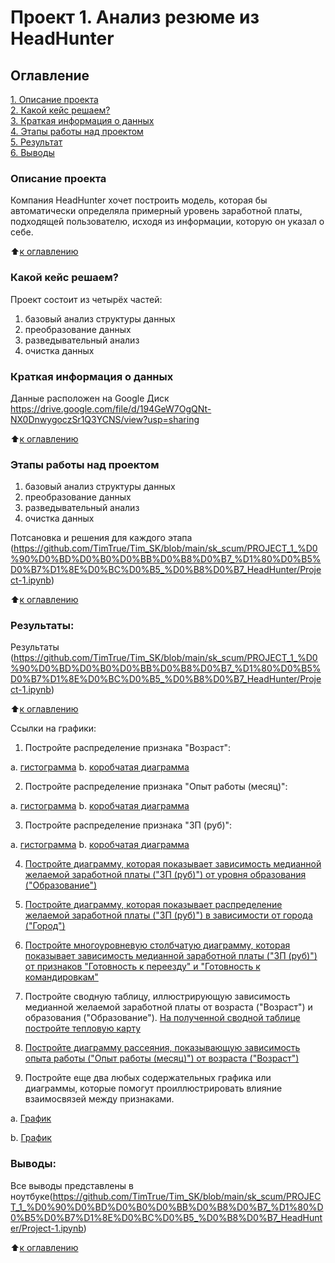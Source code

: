 # Проект 1. Анализ резюме из HeadHunter

## Оглавление  
[1. Описание проекта](https://github.com/TimTrue/Tim_SK/blob/main/project_0/README.md#описание-проекта)  
[2. Какой кейс решаем?](https://github.com/TimTrue/Tim_SK/blob/main/project_0/README.md#какой-кейс-решаем)  
[3. Краткая информация о данных](https://github.com/TimTrue/Tim_SK/blob/main/project_0/README.md#краткая-информация-о-данных)  
[4. Этапы работы над проектом](https://github.com/TimTrue/Tim_SK/blob/main/project_0/README.md#этапы-работы-над-проектом)  
[5. Результат](https://github.com/TimTrue/Tim_SK/blob/main/project_0/README.md#результат)    
[6. Выводы](https://github.com/TimTrue/Tim_SK/blob/main/project_0/README.md#выводы) 

### Описание проекта    
Компания HeadHunter хочет построить модель, которая бы автоматически определяла примерный уровень заработной платы, подходящей пользователю, исходя из информации, которую он указал о себе.

:arrow_up:[к оглавлению](https://github.com/TimTrue/Tim_SK/blob/main/project_0/README.md#оглавление)


### Какой кейс решаем?    
Проект состоит из четырёх частей:

1. базовый анализ структуры данных
2. преобразование данных
3. разведывательный анализ
4. очистка данных


### Краткая информация о данных
Данные расположен на Google Диск https://drive.google.com/file/d/194GeW7OgQNt-NX0DnwygoczSr1Q3YCNS/view?usp=sharing
  
:arrow_up:[к оглавлению](https://github.com/TimTrue/Tim_SK/blob/main/project_0/README.md#оглавление)


### Этапы работы над проектом 
 
1. базовый анализ структуры данных
2. преобразование данных
3. разведывательный анализ
4. очистка данных

Потсановка и решения для каждого этапа (https://github.com/TimTrue/Tim_SK/blob/main/sk_scum/PROJECT_1_%D0%90%D0%BD%D0%B0%D0%BB%D0%B8%D0%B7_%D1%80%D0%B5%D0%B7%D1%8E%D0%BC%D0%B5_%D0%B8%D0%B7_HeadHunter/Project-1.ipynb)

:arrow_up:[к оглавлению](https://github.com/TimTrue/Tim_SK/blob/main/project_0/README.md#оглавление)


### Результаты:  
Результаты (https://github.com/TimTrue/Tim_SK/blob/main/sk_scum/PROJECT_1_%D0%90%D0%BD%D0%B0%D0%BB%D0%B8%D0%B7_%D1%80%D0%B5%D0%B7%D1%8E%D0%BC%D0%B5_%D0%B8%D0%B7_HeadHunter/Project-1.ipynb)

:arrow_up:[к оглавлению](https://github.com/TimTrue/Tim_SK/blob/main/project_0/README.md#оглавление)

Ссылки на графики:
1. Постройте распределение признака "Возраст":

a. [гистограмма](https://github.com/TimTrue/Tim_SK/blob/main/sk_scum/PROJECT_1_%D0%90%D0%BD%D0%B0%D0%BB%D0%B8%D0%B7_%D1%80%D0%B5%D0%B7%D1%8E%D0%BC%D0%B5_%D0%B8%D0%B7_HeadHunter/plots/histogram_age.html)
b. [коробчатая диаграмма](https://github.com/TimTrue/Tim_SK/blob/main/sk_scum/PROJECT_1_%D0%90%D0%BD%D0%B0%D0%BB%D0%B8%D0%B7_%D1%80%D0%B5%D0%B7%D1%8E%D0%BC%D0%B5_%D0%B8%D0%B7_HeadHunter/plots/box_age.html)

2. Постройте распределение признака "Опыт работы (месяц)":

a. [гистограмма](https://github.com/TimTrue/Tim_SK/blob/main/sk_scum/PROJECT_1_%D0%90%D0%BD%D0%B0%D0%BB%D0%B8%D0%B7_%D1%80%D0%B5%D0%B7%D1%8E%D0%BC%D0%B5_%D0%B8%D0%B7_HeadHunter/plots/histogram_exp.html)
b. [коробчатая диаграмма](https://github.com/TimTrue/Tim_SK/blob/main/sk_scum/PROJECT_1_%D0%90%D0%BD%D0%B0%D0%BB%D0%B8%D0%B7_%D1%80%D0%B5%D0%B7%D1%8E%D0%BC%D0%B5_%D0%B8%D0%B7_HeadHunter/plots/box_exp.html)

3. Постройте распределение признака "ЗП (руб)":

a. [гистограмма](https://github.com/TimTrue/Tim_SK/blob/main/sk_scum/PROJECT_1_%D0%90%D0%BD%D0%B0%D0%BB%D0%B8%D0%B7_%D1%80%D0%B5%D0%B7%D1%8E%D0%BC%D0%B5_%D0%B8%D0%B7_HeadHunter/plots/histogram_sal.html)
b. [коробчатая диаграмма](https://github.com/TimTrue/Tim_SK/blob/main/sk_scum/PROJECT_1_%D0%90%D0%BD%D0%B0%D0%BB%D0%B8%D0%B7_%D1%80%D0%B5%D0%B7%D1%8E%D0%BC%D0%B5_%D0%B8%D0%B7_HeadHunter/plots/box_sal.html)

4. [Постройте диаграмму, которая показывает зависимость медианной желаемой заработной платы ("ЗП (руб)") от уровня образования ("Образование")](https://github.com/TimTrue/Tim_SK/blob/main/sk_scum/PROJECT_1_%D0%90%D0%BD%D0%B0%D0%BB%D0%B8%D0%B7_%D1%80%D0%B5%D0%B7%D1%8E%D0%BC%D0%B5_%D0%B8%D0%B7_HeadHunter/plots/bar_sal_ed.html)

5. [Постройте диаграмму, которая показывает распределение желаемой заработной платы ("ЗП (руб)") в зависимости от города ("Город")](https://github.com/TimTrue/Tim_SK/blob/main/sk_scum/PROJECT_1_%D0%90%D0%BD%D0%B0%D0%BB%D0%B8%D0%B7_%D1%80%D0%B5%D0%B7%D1%8E%D0%BC%D0%B5_%D0%B8%D0%B7_HeadHunter/plots/box_sal_city.html)

6. [Постройте многоуровневую столбчатую диаграмму, которая показывает зависимость медианной заработной платы ("ЗП (руб)") от признаков "Готовность к переезду" и "Готовность к командировкам"](https://github.com/TimTrue/Tim_SK/blob/main/sk_scum/PROJECT_1_%D0%90%D0%BD%D0%B0%D0%BB%D0%B8%D0%B7_%D1%80%D0%B5%D0%B7%D1%8E%D0%BC%D0%B5_%D0%B8%D0%B7_HeadHunter/plots/bar_sal_move.html)

7. Постройте сводную таблицу, иллюстрирующую зависимость медианной желаемой заработной платы от возраста ("Возраст") и образования ("Образование"). [На полученной сводной таблице постройте тепловую карту](https://github.com/TimTrue/Tim_SK/blob/main/sk_scum/PROJECT_1_%D0%90%D0%BD%D0%B0%D0%BB%D0%B8%D0%B7_%D1%80%D0%B5%D0%B7%D1%8E%D0%BC%D0%B5_%D0%B8%D0%B7_HeadHunter/plots/heatmap_sal_ed_age.html)

8. [Постройте диаграмму рассеяния, показывающую зависимость опыта работы ("Опыт работы (месяц)") от возраста ("Возраст")](https://github.com/TimTrue/Tim_SK/blob/main/sk_scum/PROJECT_1_%D0%90%D0%BD%D0%B0%D0%BB%D0%B8%D0%B7_%D1%80%D0%B5%D0%B7%D1%8E%D0%BC%D0%B5_%D0%B8%D0%B7_HeadHunter/plots/scatter_sal_ex_age.html)

9. Постройте еще два любых содержательных графика или диаграммы, которые помогут проиллюстрировать влияние взаимосвязей между признаками.

a. [График](https://github.com/TimTrue/Tim_SK/blob/main/sk_scum/PROJECT_1_%D0%90%D0%BD%D0%B0%D0%BB%D0%B8%D0%B7_%D1%80%D0%B5%D0%B7%D1%8E%D0%BC%D0%B5_%D0%B8%D0%B7_HeadHunter/plots/heatmap_sal_sched_age.html)

b. [График](https://github.com/TimTrue/Tim_SK/blob/main/sk_scum/PROJECT_1_%D0%90%D0%BD%D0%B0%D0%BB%D0%B8%D0%B7_%D1%80%D0%B5%D0%B7%D1%8E%D0%BC%D0%B5_%D0%B8%D0%B7_HeadHunter/plots/heatmap_sal_gender_age.html)

### Выводы:  
Все выводы представлены в ноутбуке(https://github.com/TimTrue/Tim_SK/blob/main/sk_scum/PROJECT_1_%D0%90%D0%BD%D0%B0%D0%BB%D0%B8%D0%B7_%D1%80%D0%B5%D0%B7%D1%8E%D0%BC%D0%B5_%D0%B8%D0%B7_HeadHunter/Project-1.ipynb)

:arrow_up:[к оглавлению](https://github.com/TimTrue/Tim_SK/blob/main/project_0/README.md#оглавление)
